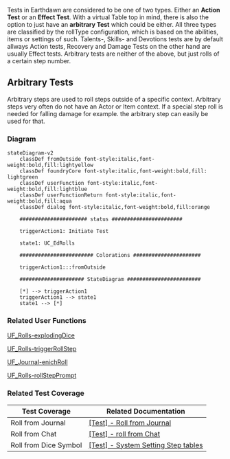 Tests in Earthdawn are considered to be one of two types. Either an **Action Test** or an **Effect Test**. With a virtual Table top in mind, there is also the option to just have an **arbitrary Test** which could be either. All three types are classified by the rollType configuration, which is based on the abilities, items or settings of such. Talents-, Skills- and Devotions tests are by default allways Action tests, Recovery and Damage Tests on the other hand are usually Effect tests. Arbitrary tests are neither of the above, but just rolls of a certain step number.

## Arbitrary Tests

Arbitrary steps are used to roll steps outside of a specific context. Arbitrary steps very often do not have an Actor or Item context. If a special step roll is needed for falling damage for example. the arbitrary step can easily be used for that.

### Diagram
```mermaid
stateDiagram-v2
    classDef fromOutside font-style:italic,font-weight:bold,fill:lightyellow
    classDef foundryCore font-style:italic,font-weight:bold,fill: lightgreen
    classDef userFunction font-style:italic,font-weight:bold,fill:lightblue
    classDef userFunctionReturn font-style:italic,font-weight:bold,fill:aqua
    classDef dialog font-style:italic,font-weight:bold,fill:orange

    ###################### status #######################

    triggerAction1: Initiate Test

    state1: UC_EdRolls

    ######################## Colorations ######################

    triggerAction1:::fromOutside

    ##################### StateDiagram ########################

    [*] --> triggerAction1
    triggerAction1 --> state1
    state1 --> [*]
```

### Related User Functions

[UF_Rolls-explodingDice](../User%20Functions/UF_Rolls/UF_Rolls-explodingDice.md)

[UF_Rolls-triggerRollStep](../User%20Functions/UF_Rolls/UF_Rolls-triggerRollStep.md)

[UF_Journal-enichRoll](../User%20Functions/UF_Journal/UF_Journal-enichRoll.md)

[UF_Rolls-rollStepPrompt](../User%20Functions/UF_Rolls/UF_Rolls-rollStepPrompt.md)

### Related Test Coverage

| Test Coverage | Related Documentation |
|---------------|-----------------------|
| Roll from Journal | [[Test] - Roll from Journal](https://github.com/patrickmohrmann/earthdawn4eV2/issues/932) |
| Roll from Chat | [[Test] - roll from Chat](https://github.com/patrickmohrmann/earthdawn4eV2/issues/933) |
| Roll from Dice Symbol | [[Test] - System Setting Step tables](https://github.com/patrickmohrmann/earthdawn4eV2/issues/386) |



